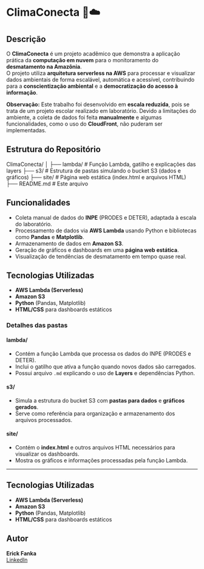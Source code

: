 # ClimaConecta 🌱☁️

## Descrição

O **ClimaConecta** é um projeto acadêmico que demonstra a aplicação prática da **computação em nuvem** para o monitoramento do **desmatamento na Amazônia**.  
O projeto utiliza **arquitetura serverless na AWS** para processar e visualizar dados ambientais de forma escalável, automática e acessível, contribuindo para a **conscientização ambiental** e a **democratização do acesso à informação**.

**Observação:** Este trabalho foi desenvolvido em **escala reduzida**, pois se trata de um projeto escolar realizado em laboratório. Devido a limitações do ambiente, a coleta de dados foi feita **manualmente** e algumas funcionalidades, como o uso do **CloudFront**, não puderam ser implementadas.

## Estrutura do Repositório
ClimaConecta/
│
├── lambda/ # Função Lambda, gatilho e explicações das layers
├── s3/ # Estrutura de pastas simulando o bucket S3 (dados e gráficos)
├── site/ # Página web estática (index.html e arquivos HTML)
├── README.md # Este arquivo

## Funcionalidades

- Coleta manual de dados do **INPE** (PRODES e DETER), adaptada à escala do laboratório.  
- Processamento de dados via **AWS Lambda** usando Python e bibliotecas como **Pandas** e **Matplotlib**.  
- Armazenamento de dados em **Amazon S3**.  
- Geração de gráficos e dashboards em uma **página web estática**.  
- Visualização de tendências de desmatamento em tempo quase real.  

## Tecnologias Utilizadas

- **AWS Lambda (Serverless)**  
- **Amazon S3**  
- **Python** (Pandas, Matplotlib)  
- **HTML/CSS** para dashboards estáticos  


### Detalhes das pastas

#### lambda/
- Contém a função Lambda que processa os dados do INPE (PRODES e DETER).  
- Inclui o gatilho que ativa a função quando novos dados são carregados.  
- Possui arquivo `.md` explicando o uso de **Layers** e dependências Python.

#### s3/
- Simula a estrutura do bucket S3 com **pastas para dados** e **gráficos gerados**.  
- Serve como referência para organização e armazenamento dos arquivos processados.

#### site/
- Contém o **index.html** e outros arquivos HTML necessários para visualizar os dashboards.  
- Mostra os gráficos e informações processadas pela função Lambda.

---

## Tecnologias Utilizadas

- **AWS Lambda (Serverless)**  
- **Amazon S3**  
- **Python** (Pandas, Matplotlib)  
- **HTML/CSS** para dashboards estáticos  

## Autor

**Erick Fanka**  
[LinkedIn](https://www.linkedin.com/in/seu-linkedin-aqui)
